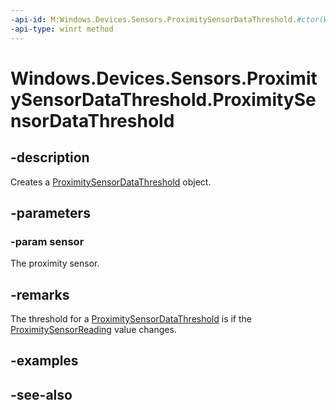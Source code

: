 ----api-id: M:Windows.Devices.Sensors.ProximitySensorDataThreshold.#ctor(Windows.Devices.Sensors.ProximitySensor)
-api-type: winrt method
---<!-- Method syntaxpublic ProximitySensorDataThreshold(Windows.Devices.Sensors.ProximitySensor sensor)--># Windows.Devices.Sensors.ProximitySensorDataThreshold.ProximitySensorDataThreshold## -descriptionCreates a [ProximitySensorDataThreshold](proximitysensordatathreshold.md) object.## -parameters### -param sensorThe proximity sensor.## -remarksThe threshold for a [ProximitySensorDataThreshold](proximitysensordatathreshold.md) is if the [ProximitySensorReading](proximitysensorreading.md) value changes.## -examples## -see-also